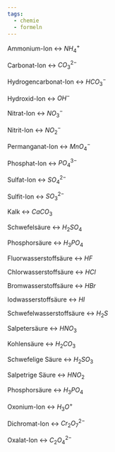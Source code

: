 ```yaml
---
tags:
  - chemie
  - formeln
---
```

Ammonium-Ion <-> $NH_4^+$
<!--SR:!2024-07-19,14,298!2024-07-21,12,280-->

Carbonat-Ion <-> $CO_3^{2-}$
<!--SR:!2024-07-10,3,266!2024-07-19,10,243-->

Hydrogencarbonat-Ion <-> $HCO_3^-$
<!--SR:!2024-07-11,3,220!2024-07-17,12,274-->
Hydroxid-Ion <-> $OH^-$
<!--SR:!2024-07-17,9,266!2024-07-16,10,274-->

Nitrat-Ion <-> $NO_3^-$
<!--SR:!2024-07-16,11,274!2024-07-15,6,246-->

Nitrit-Ion <-> $NO_2^-$
<!--SR:!2024-07-19,10,263!2024-07-16,11,274-->

Permanganat-Ion <-> $MnO_4^-$
<!--SR:!2024-07-17,12,274!2024-07-20,11,280-->

Phosphat-Ion <-> $PO_4^{3-}$
<!--SR:!2024-07-22,13,280!2024-07-20,12,263-->

Sulfat-Ion <-> $SO_4^{2-}$
<!--SR:!2024-07-18,9,243!2024-07-10,3,266-->

Sulfit-Ion <-> $SO_3^{2-}$
<!--SR:!2024-07-22,13,280!2024-07-15,10,274-->

Kalk <-> $CaCO_3$
<!--SR:!2024-07-10,3,240!2024-07-13,6,243-->

Schwefelsäure <-> $H_2SO_4$
<!--SR:!2024-07-17,8,234!2024-07-11,3,223-->

Phosphorsäure <-> $H_3PO_4$
<!--SR:!2024-07-20,11,246!2024-07-10,3,266-->

Fluorwasserstoffsäure <-> $HF$
<!--SR:!2024-07-22,13,280!2024-07-17,9,263-->


Chlorwasserstoffsäure <-> $HCl$
<!--SR:!2024-07-18,9,263!2024-07-11,6,254-->

Bromwasserstoffsäure <-> $HBr$
<!--SR:!2024-07-20,11,280!2024-07-17,12,274-->

Iodwasserstoffsäure <-> $HI$
<!--SR:!2024-07-18,10,279!2024-07-19,10,280-->

Schwefelwasserstoffsäure <-> $H_2S$
<!--SR:!2024-07-10,3,266!2024-07-19,10,259-->

Salpetersäure <-> $HNO_3$
<!--SR:!2024-07-11,3,239!2024-07-21,12,280-->

Kohlensäure <-> $H_2CO_3$
<!--SR:!2024-07-19,10,280!2024-07-17,9,263-->

Schwefelige Säure <-> $H_2SO_3$
<!--SR:!2024-07-11,6,254!2024-07-10,3,223-->

Salpetrige Säure <-> $HNO_2$
<!--SR:!2024-07-09,1,206!2024-07-18,9,234-->

Phosphorsäure <-> $H_3PO_4$
<!--SR:!2024-07-14,7,243!2024-07-11,3,220-->

Oxonium-Ion <-> $H_3O^+$
<!--SR:!2024-07-10,3,266!2024-07-17,8,243-->

Dichromat-Ion <-> $Cr_2O_7^{2-}$
<!--SR:!2024-07-10,3,223!2024-07-10,5,254-->

Oxalat-Ion <-> $C_2O_4^{2-}$
<!--SR:!2024-07-10,3,266!2024-07-18,9,243-->

